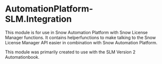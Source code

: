 # AutomationPlatform-SLM.Integration
This module is for use in Snow Automation Platform with Snow License Manager functions.
It contains helperfunctions to make talking to the Snow License Manager API easier in combination with Snow Automation Platform.

This module was primarily created to use with the SLM Version 2 Automationbook.